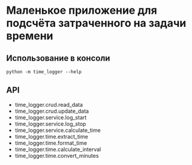 # Маленькое приложение для подсчёта затраченного на задачи времени

## Использование в консоли
```shell
python -m time_logger --help
```

## API
* time_logger.crud.read_data
* time_logger.crud.update_data
* time_logger.service.log_start
* time_logger.service.log_stop
* time_logger.service.calculate_time
* time_logger.time.extract_time
* time_logger.time.format_time
* time_logger.time.calculate_interval
* time_logger.time.convert_minutes
